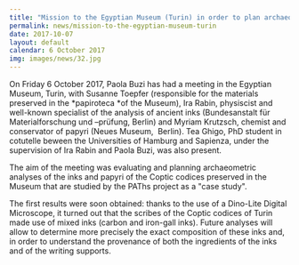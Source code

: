 ```yaml
---
title: "Mission to the Egyptian Museum (Turin) in order to plan archaeometric analyses of the Coptic codices "
permalink: news/mission-to-the-egyptian-museum-turin
date: 2017-10-07
layout: default
calendar: 6 October 2017
img: images/news/32.jpg
---
```


On Friday 6 October 2017, Paola Buzi has had a meeting in the Egyptian Museum, Turin, with Susanne Toepfer (responsible for the materials preserved in the *papiroteca *of the Museum), Ira Rabin, physiscist and well-known specialist of the analysis of ancient inks (Bundesanstalt für Materialforschung und –prüfung, Berlin) and Myriam Krutzsch, chemist and conservator of papyri (Neues Museum,  Berlin). Tea Ghigo, PhD student in cotutelle beween the Universities of Hamburg and Sapienza, under the supervision of Ira Rabin and Paola Buzi, was also present.

The aim of the meeting was evaluating and planning archaeometric analyses of the inks and papyri of the Coptic codices preserved in the Museum that are studied by the PAThs project as a "case study".

The first results were soon obtained: thanks to the use of a Dino-Lite Digital Microscope, it turned out that the scribes of the Coptic codices of Turin made use of mixed inks (carbon and iron-gall inks). Future analyses will allow to determine more precisely the exact composition of these inks and, in order to understand the provenance of both the ingredients of the inks and of the writing supports.
